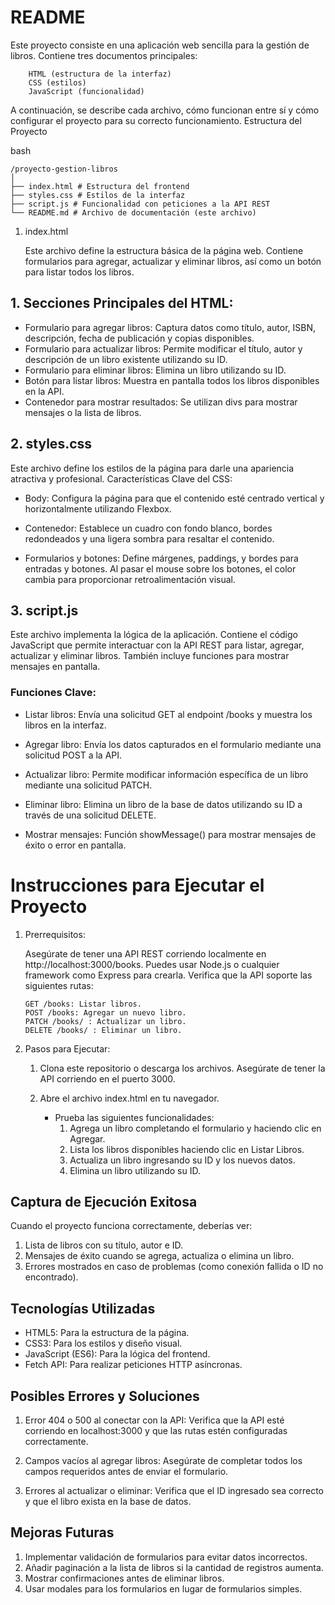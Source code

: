 # README

Este proyecto consiste en una aplicación web sencilla para la gestión de libros. Contiene tres documentos principales:

```
    HTML (estructura de la interfaz)
    CSS (estilos)
    JavaScript (funcionalidad)
```

A continuación, se describe cada archivo, cómo funcionan entre sí y cómo configurar el proyecto para su correcto funcionamiento.
Estructura del Proyecto

bash

```
/proyecto-gestion-libros
│
├── index.html # Estructura del frontend
├── styles.css # Estilos de la interfaz
├── script.js # Funcionalidad con peticiones a la API REST
└── README.md # Archivo de documentación (este archivo)
```

1. index.html

   Este archivo define la estructura básica de la página web. Contiene formularios para agregar, actualizar y eliminar libros, así como un botón para listar todos los libros.

## 1. Secciones Principales del HTML:

- Formulario para agregar libros: Captura datos como título, autor, ISBN, descripción, fecha de publicación y copias disponibles.
- Formulario para actualizar libros: Permite modificar el título, autor y descripción de un libro existente utilizando su ID.
- Formulario para eliminar libros: Elimina un libro utilizando su ID.
- Botón para listar libros: Muestra en pantalla todos los libros disponibles en la API.
- Contenedor para mostrar resultados: Se utilizan divs para mostrar mensajes o la lista de libros.

## 2. styles.css

Este archivo define los estilos de la página para darle una apariencia atractiva y profesional.
Características Clave del CSS:

- Body:
  Configura la página para que el contenido esté centrado vertical y horizontalmente utilizando Flexbox.

- Contenedor:
  Establece un cuadro con fondo blanco, bordes redondeados y una ligera sombra para resaltar el contenido.

- Formularios y botones:
  Define márgenes, paddings, y bordes para entradas y botones. Al pasar el mouse sobre los botones, el color cambia para proporcionar retroalimentación visual.

## 3. script.js

Este archivo implementa la lógica de la aplicación. Contiene el código JavaScript que permite interactuar con la API REST para listar, agregar, actualizar y eliminar libros.
También incluye funciones para mostrar mensajes en pantalla.

### Funciones Clave:

- Listar libros:
  Envía una solicitud GET al endpoint /books y muestra los libros en la interfaz.

- Agregar libro:
  Envía los datos capturados en el formulario mediante una solicitud POST a la API.

- Actualizar libro:
  Permite modificar información específica de un libro mediante una solicitud PATCH.

- Eliminar libro:
  Elimina un libro de la base de datos utilizando su ID a través de una solicitud DELETE.

- Mostrar mensajes:
  Función showMessage() para mostrar mensajes de éxito o error en pantalla.

# Instrucciones para Ejecutar el Proyecto

1. Prerrequisitos:

   Asegúrate de tener una API REST corriendo localmente en http://localhost:3000/books.
   Puedes usar Node.js o cualquier framework como Express para crearla.
   Verifica que la API soporte las siguientes rutas:

   ```
   GET /books: Listar libros.
   POST /books: Agregar un nuevo libro.
   PATCH /books/ : Actualizar un libro.
   DELETE /books/ : Eliminar un libro.
   ```

2. Pasos para Ejecutar:

   1. Clona este repositorio o descarga los archivos.
      Asegúrate de tener la API corriendo en el puerto 3000.

   2. Abre el archivo index.html en tu navegador.
      - Prueba las siguientes funcionalidades:
        1. Agrega un libro completando el formulario y haciendo clic en Agregar.
        2. Lista los libros disponibles haciendo clic en Listar Libros.
        3. Actualiza un libro ingresando su ID y los nuevos datos.
        4. Elimina un libro utilizando su ID.

## Captura de Ejecución Exitosa

Cuando el proyecto funciona correctamente, deberías ver:

1. Lista de libros con su título, autor e ID.
2. Mensajes de éxito cuando se agrega, actualiza o elimina un libro.
3. Errores mostrados en caso de problemas (como conexión fallida o ID no encontrado).

## Tecnologías Utilizadas

- HTML5: Para la estructura de la página.
- CSS3: Para los estilos y diseño visual.
- JavaScript (ES6): Para la lógica del frontend.
- Fetch API: Para realizar peticiones HTTP asíncronas.

## Posibles Errores y Soluciones

1. Error 404 o 500 al conectar con la API:
   Verifica que la API esté corriendo en localhost:3000 y que las rutas estén configuradas correctamente.

2. Campos vacíos al agregar libros:
   Asegúrate de completar todos los campos requeridos antes de enviar el formulario.

3. Errores al actualizar o eliminar:
   Verifica que el ID ingresado sea correcto y que el libro exista en la base de datos.

## Mejoras Futuras

1. Implementar validación de formularios para evitar datos incorrectos.
2. Añadir paginación a la lista de libros si la cantidad de registros aumenta.
3. Mostrar confirmaciones antes de eliminar libros.
4. Usar modales para los formularios en lugar de formularios simples.
